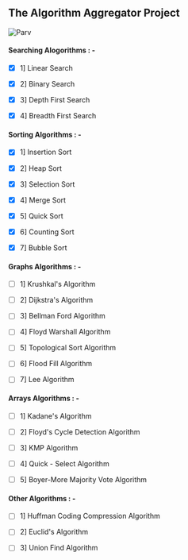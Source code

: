 
## The Algorithm Aggregator Project
![Parv](https://badgen.net/badge/Creator/PARVASHWANI/red?icon=github)

#### Searching Alogorithms : -

- [x] 1] Linear Search

- [x] 2] Binary Search

- [x] 3] Depth First Search

- [x] 4] Breadth First Search

#### Sorting Algorithms : -

- [x] 1] Insertion Sort

- [x] 2] Heap Sort

- [x] 3] Selection Sort

- [x] 4] Merge Sort

- [x] 5] Quick Sort

- [x] 6] Counting Sort

- [x] 7] Bubble Sort

#### Graphs Algorithms : -

- [ ] 1] Krushkal's Algorithm

- [ ] 2] Dijkstra's Algorithm

- [ ] 3] Bellman Ford Algorithm

- [ ] 4] Floyd Warshall Algorithm

- [ ] 5] Topological Sort Algorithm

- [ ] 6] Flood Fill Algorithm

- [ ] 7] Lee Algorithm

#### Arrays Algorithms : -

- [ ] 1] Kadane's Algorithm

- [ ] 2] Floyd's Cycle Detection Algorithm

- [ ] 3] KMP Algorithm

- [ ] 4] Quick - Select Algorithm

- [ ] 5] Boyer-More Majority Vote Algorithm

#### Other Algorithms : -

 - [ ] 1] Huffman Coding Compression Algorithm
 
 - [ ] 2] Euclid's Algorithm
 
 - [ ] 3] Union Find Algorithm
